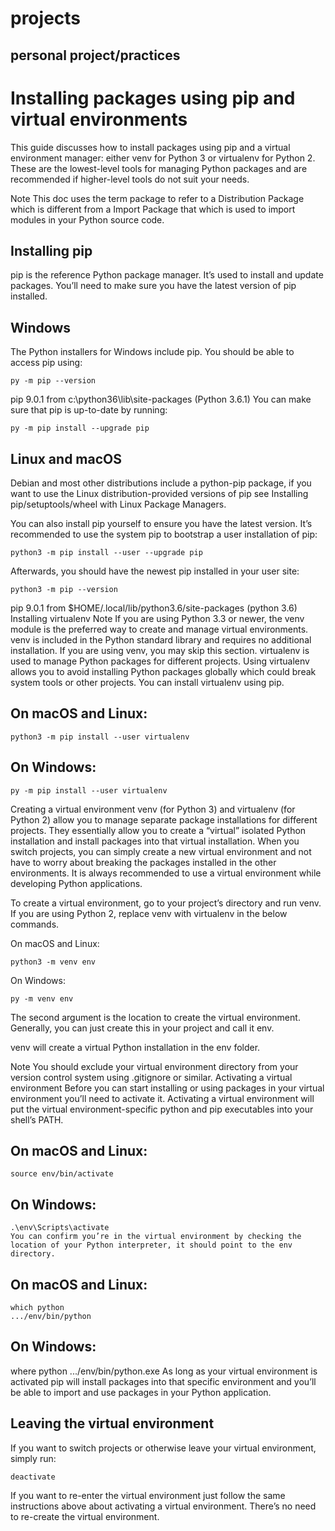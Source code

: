 # projects

## personal project/practices

# Installing packages using pip and virtual environments

This guide discusses how to install packages using pip and a virtual environment manager: either venv for Python 3 or virtualenv for Python 2. These are the lowest-level tools for managing Python packages and are recommended if higher-level tools do not suit your needs.

Note This doc uses the term package to refer to a Distribution Package which is different from a Import Package that which is used to import modules in your Python source code.
## Installing pip
pip is the reference Python package manager. It’s used to install and update packages. You’ll need to make sure you have the latest version of pip installed.

## Windows
The Python installers for Windows include pip. You should be able to access pip using:
```
py -m pip --version
```
pip 9.0.1 from c:\python36\lib\site-packages (Python 3.6.1)
You can make sure that pip is up-to-date by running:
```
py -m pip install --upgrade pip
```
## Linux and macOS
Debian and most other distributions include a python-pip package, if you want to use the Linux distribution-provided versions of pip see Installing pip/setuptools/wheel with Linux Package Managers.

You can also install pip yourself to ensure you have the latest version. It’s recommended to use the system pip to bootstrap a user installation of pip:
```
python3 -m pip install --user --upgrade pip
```
Afterwards, you should have the newest pip installed in your user site:
```
python3 -m pip --version
```
pip 9.0.1 from $HOME/.local/lib/python3.6/site-packages (python 3.6)
Installing virtualenv
Note If you are using Python 3.3 or newer, the venv module is the preferred way to create and manage virtual environments. venv is included in the Python standard library and requires no additional installation. If you are using venv, you may skip this section.
virtualenv is used to manage Python packages for different projects. Using virtualenv allows you to avoid installing Python packages globally which could break system tools or other projects. You can install virtualenv using pip.

## On macOS and Linux:
```
python3 -m pip install --user virtualenv
```
## On Windows:
```
py -m pip install --user virtualenv
```
Creating a virtual environment
venv (for Python 3) and virtualenv (for Python 2) allow you to manage separate package installations for different projects. They essentially allow you to create a “virtual” isolated Python installation and install packages into that virtual installation. When you switch projects, you can simply create a new virtual environment and not have to worry about breaking the packages installed in the other environments. It is always recommended to use a virtual environment while developing Python applications.

To create a virtual environment, go to your project’s directory and run venv. If you are using Python 2, replace venv with virtualenv in the below commands.

On macOS and Linux:
```
python3 -m venv env
```
On Windows:
```
py -m venv env
```
The second argument is the location to create the virtual environment. Generally, you can just create this in your project and call it env.

venv will create a virtual Python installation in the env folder.

Note You should exclude your virtual environment directory from your version control system using .gitignore or similar.
Activating a virtual environment
Before you can start installing or using packages in your virtual environment you’ll need to activate it. Activating a virtual environment will put the virtual environment-specific python and pip executables into your shell’s PATH.

## On macOS and Linux:
```
source env/bin/activate
```
## On Windows:
```
.\env\Scripts\activate
You can confirm you’re in the virtual environment by checking the location of your Python interpreter, it should point to the env directory.
```
## On macOS and Linux:
```
which python
.../env/bin/python
```
## On Windows:

where python
.../env/bin/python.exe
As long as your virtual environment is activated pip will install packages into that specific environment and you’ll be able to import and use packages in your Python application.

## Leaving the virtual environment
If you want to switch projects or otherwise leave your virtual environment, simply run:
```
deactivate
```
If you want to re-enter the virtual environment just follow the same instructions above about activating a virtual environment. There’s no need to re-create the virtual environment.
